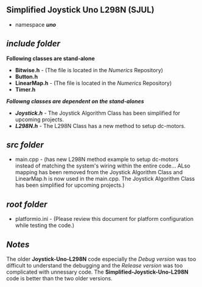 ## Simplified Joystick Uno L298N (SJUL)

- namespace ***uno***

## ***include folder***

**Following classes are stand-alone**
- **Bitwise.h**   - (The file is located in the *Numerics* Repository)
- **Button.h** 
- **LinearMap.h** - (The file is located in the *Numerics* Repository)
- **Timer.h** 

***Followng classes are dependent on the stand-alones***
+ ***Joystick.h***  - The Joystick Algorithm Class has been simplified for upcoming projects.
+ ***L298N.h***     - The L298N Class has a new method to setup dc-motors.

## ***src folder***

- main.cpp - (has new L298N method example to setup dc-motors instead of matching the system's wiring within the entire code... ALso mapping has been removed from the Joystick Algorithm Class and LinearMap.h is now used in the main.cpp. The Joystick Algorithm Class has been simplified for upcoming projects.)

## ***root folder***

- platformio.ini        - (Please review this document for platform configuration while testing the code.)

## ***Notes***

The older **Joystick-Uno-L298N** code especially the *Debug version* was too difficult to understand the debugging and the *Release version* was too complicated with unnessary code. The **Simplified-Joystick-Uno-L298N** code is better than the two older versions.

